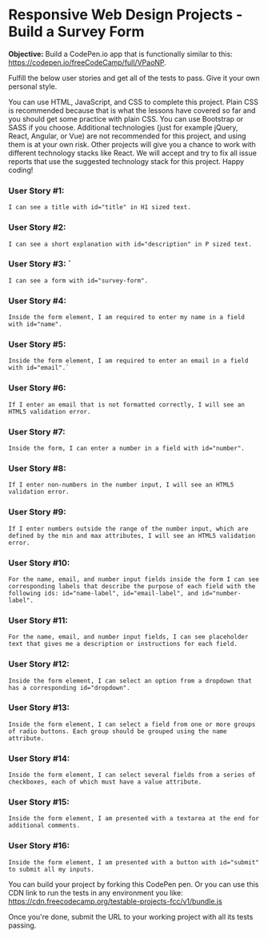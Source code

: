 # Responsive Web Design Projects - Build a Survey Form

**Objective:** Build a CodePen.io app that is functionally similar to this: https://codepen.io/freeCodeCamp/full/VPaoNP.

Fulfill the below user stories and get all of the tests to pass. Give it your own personal style.

You can use HTML, JavaScript, and CSS to complete this project. Plain CSS is recommended because that is what the lessons have covered so far and you should get some practice with plain CSS. You can use Bootstrap or SASS if you choose. Additional technologies (just for example jQuery, React, Angular, or Vue) are not recommended for this project, and using them is at your own risk. Other projects will give you a chance to work with different technology stacks like React. We will accept and try to fix all issue reports that use the suggested technology stack for this project. Happy coding!

### User Story #1:
```
I can see a title with id="title" in H1 sized text.
```

### User Story #2: 
```
I can see a short explanation with id="description" in P sized text.
```

### User Story #3: `
```
I can see a form with id="survey-form".
```

### User Story #4: 
```
Inside the form element, I am required to enter my name in a field with id="name".
```

### User Story #5: 
```
Inside the form element, I am required to enter an email in a field with id="email".`
```

### User Story #6: 
``` 
If I enter an email that is not formatted correctly, I will see an HTML5 validation error.
```

### User Story #7: 
```
Inside the form, I can enter a number in a field with id="number".
```

### User Story #8: 
``` 
If I enter non-numbers in the number input, I will see an HTML5 validation error.
```

### User Story #9: 
```
If I enter numbers outside the range of the number input, which are defined by the min and max attributes, I will see an HTML5 validation error.
```

### User Story #10: 
```
For the name, email, and number input fields inside the form I can see corresponding labels that describe the purpose of each field with the following ids: id="name-label", id="email-label", and id="number-label".
```

### User Story #11: 
```
For the name, email, and number input fields, I can see placeholder text that gives me a description or instructions for each field.
```

### User Story #12: 
``` 
Inside the form element, I can select an option from a dropdown that has a corresponding id="dropdown".
```

### User Story #13: 
```
Inside the form element, I can select a field from one or more groups of radio buttons. Each group should be grouped using the name attribute.
```

### User Story #14: 
``` 
Inside the form element, I can select several fields from a series of checkboxes, each of which must have a value attribute.
```

### User Story #15: 
```
Inside the form element, I am presented with a textarea at the end for additional comments.
```

### User Story #16: 
```
Inside the form element, I am presented with a button with id="submit" to submit all my inputs.
``` 

You can build your project by forking this CodePen pen. Or you can use this CDN link to run the tests in any environment you like: https://cdn.freecodecamp.org/testable-projects-fcc/v1/bundle.js

Once you're done, submit the URL to your working project with all its tests passing.